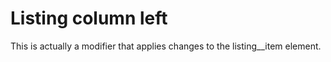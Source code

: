 # Listing column left

This is actually a modifier that applies changes to the listing__item element.
